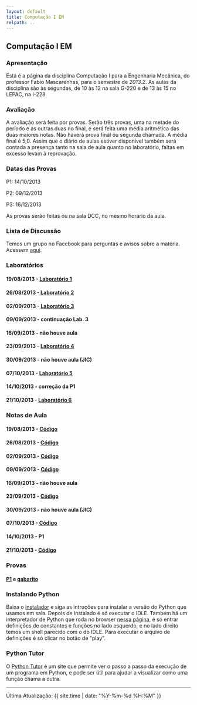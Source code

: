 ```yaml
---
layout: default
title: Computação I EM
relpath: ..
---
```


Computação I EM
---------------

### Apresentação

Está é a página da disciplina Computação I para a Engenharia Mecânica, do professor
Fabio Mascarenhas, para o semestre de *2013.2*. As aulas da disciplina são
às segundas, de 10 às 12 na sala G-220 e de 13 às 15 no LEPAC, na I-228.

### Avaliação

A avaliação será feita por provas. Serão três provas, uma na metade do período
e as outras duas no final, e será feita uma média aritmética das duas
maiores notas. Não haverá prova final ou segunda chamada. A média
final é 5,0. Assim que o diário de aulas estiver disponível também será contada
a presença tanto na sala de aula quanto no laboratório, faltas em excesso
levam à reprovação.

### Datas das Provas

P1: 14/10/2013

P2: 09/12/2013

P3: 16/12/2013

As provas serão feitas ou na sala DCC, no mesmo horário da aula.

### Lista de Discussão

Temos um grupo no Facebook para perguntas e avisos sobre a matéria.
Acessem [aqui](http://www.facebook.com/groups/compipython/).

### Laboratórios

#### 19/08/2013 - [Laboratório 1](lab1.html)
#### 26/08/2013 - [Laboratório 2](lab2.html)
#### 02/09/2013 - [Laboratório 3](lab3.html)
#### 09/09/2013 - continuação Lab. 3
#### 16/09/2013 - não houve aula
#### 23/09/2013 - [Laboratório 4](lab4.html)
#### 30/09/2013 - não houve aula (JIC)
#### 07/10/2013 - [Laboratório 5](lab5.html)
#### 14/10/2013 - correção da P1
#### 21/10/2013 - [Laboratório 6](lab6.html)

### Notas de Aula

#### 19/08/2013 - [Código](defs1908.py)
#### 26/08/2013 - [Código](defs2608.py)
#### 02/09/2013 - [Código](defs0209.py)
#### 09/09/2013 - [Código](defs0909.py)
#### 16/09/2013 - não houve aula
#### 23/09/2013 - [Código](defs2309.py)
#### 30/09/2013 - não houve aula (JIC)
#### 07/10/2013 - [Código](defs0710.py)
#### 14/10/2013 - P1
#### 21/10/2013 - [Código](defs2110.py)

### Provas

#### [P1](p1.pdf) e [gabarito](p1.py)

### Instalando Python

Baixa o [instalador](http://python.org/ftp/python/2.7.5/python-2.7.5.msi) e siga as intruções
para instalar a versão do Python que usamos em sala. Depois de instalado é só executar o
IDLE. Também há um interpretador de Python que roda no browser [nessa página](http://repl.it/KJQ/1),
é só entrar definições de constantes e funções no lado esquerdo, e no lado direito temos um
shell parecido com o do IDLE. Para executar o arquivo de definições é só clicar no botão de "play".

### Python Tutor

O [Python Tutor](http://goo.gl/kotGDK) é um site que permite ver o passo a passo da execução de
um programa em Python, e pode ser útil para ajudar a visualizar como uma função chama a outra.

* * * * *

Última Atualização: {{ site.time | date: "%Y-%m-%d %H:%M" }}
